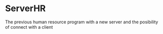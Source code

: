 # ServerHR
The previous human resource program with a new server and the posibility of connect with a client
